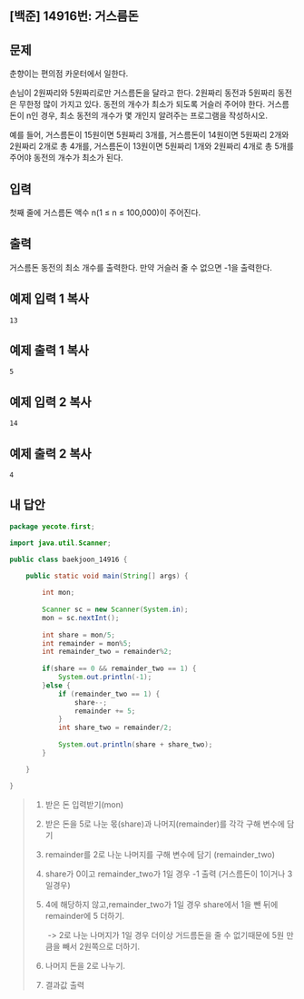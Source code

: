 ## [백준] 14916번: 거스름돈



## 문제

춘향이는 편의점 카운터에서 일한다.

손님이 2원짜리와 5원짜리로만 거스름돈을 달라고 한다. 2원짜리 동전과 5원짜리 동전은 무한정 많이 가지고 있다. 동전의 개수가 최소가 되도록 거슬러 주어야 한다. 거스름돈이 n인 경우, 최소 동전의 개수가 몇 개인지 알려주는 프로그램을 작성하시오.

예를 들어, 거스름돈이 15원이면 5원짜리 3개를, 거스름돈이 14원이면 5원짜리 2개와 2원짜리 2개로 총 4개를, 거스름돈이 13원이면 5원짜리 1개와 2원짜리 4개로 총 5개를 주어야 동전의 개수가 최소가 된다.



## 입력

첫째 줄에 거스름돈 액수 n(1 ≤ n ≤ 100,000)이 주어진다.



## 출력

거스름돈 동전의 최소 개수를 출력한다. 만약 거슬러 줄 수 없으면 -1을 출력한다.



## 예제 입력 1 복사

```
13
```



## 예제 출력 1 복사

```
5
```



## 예제 입력 2 복사

```
14
```



## 예제 출력 2 복사

```
4
```



## 내 답안

```java
package yecote.first;

import java.util.Scanner;

public class baekjoon_14916 {

	public static void main(String[] args) {
		
		int mon;
		
		Scanner sc = new Scanner(System.in);
		mon = sc.nextInt();
		
		int share = mon/5; 
		int remainder = mon%5; 
		int remainder_two = remainder%2;
		
		if(share == 0 && remainder_two == 1) {
			System.out.println(-1);
		}else {
			if (remainder_two == 1) {
				share--;
				remainder += 5; 
			}
			int share_two = remainder/2;
			
			System.out.println(share + share_two);
		}

	}

}

```

> 1. 받은 돈 입력받기(mon)
>
> 2. 받은 돈을 5로 나눈 몫(share)과 나머지(remainder)를 각각 구해 변수에 담기
>
> 3. remainder를 2로 나눈 나머지를 구해 변수에 담기 (remainder_two)
>
> 4. share가 0이고 remainder_two가 1일 경우 -1 출력 (거스름돈이 1이거나 3일경우)
>
> 5. 4에 해당하지 않고,remainder_two가 1일 경우 share에서 1을 뺀 뒤에 remainder에 5 더하기.
>
>    ​    -> 2로 나눈 나머지가 1일 경우 더이상 거드름돈을 줄 수 없기때문에 5원 만큼을 빼서 2원쪽으로 더하기.
>
> 6. 나머지 돈을 2로 나누기.
>
> 7. 결과값 출력


